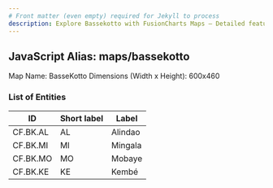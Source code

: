 ```yaml
---
# Front matter (even empty) required for Jekyll to process
description: Explore Bassekotto with FusionCharts Maps – Detailed features for seamless integration. Try now & enhance your data visualization today! 
---
```


## JavaScript Alias: maps/bassekotto

Map Name: BasseKotto
Dimensions (Width x Height): 600x460

### List of Entities

ID | Short label | Label
---|---|---|
CF.BK.AL|AL|Alindao
CF.BK.MI|MI|Mingala
CF.BK.MO|MO|Mobaye
CF.BK.KE|KE|Kembé
